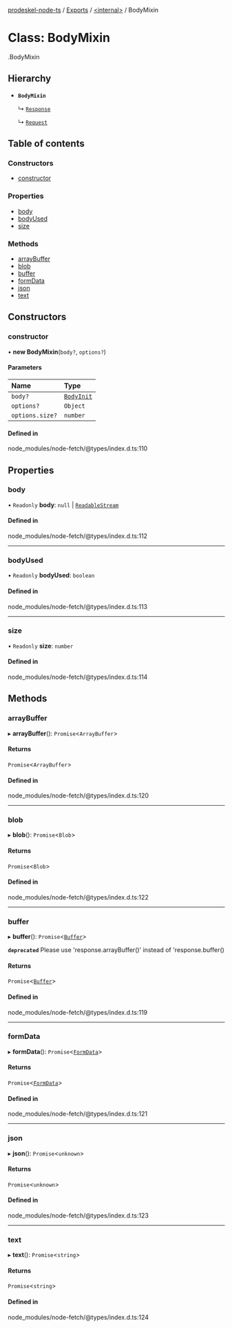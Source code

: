 [prodeskel-node-ts](../README.md) / [Exports](../modules.md) / [<internal\>](../modules/internal_.md) / BodyMixin

# Class: BodyMixin

[<internal>](../modules/internal_.md).BodyMixin

## Hierarchy

- **`BodyMixin`**

  ↳ [`Response`](internal_.Response.md)

  ↳ [`Request`](internal_.Request.md)

## Table of contents

### Constructors

- [constructor](internal_.BodyMixin.md#constructor)

### Properties

- [body](internal_.BodyMixin.md#body)
- [bodyUsed](internal_.BodyMixin.md#bodyused)
- [size](internal_.BodyMixin.md#size)

### Methods

- [arrayBuffer](internal_.BodyMixin.md#arraybuffer)
- [blob](internal_.BodyMixin.md#blob)
- [buffer](internal_.BodyMixin.md#buffer)
- [formData](internal_.BodyMixin.md#formdata)
- [json](internal_.BodyMixin.md#json)
- [text](internal_.BodyMixin.md#text)

## Constructors

### constructor

• **new BodyMixin**(`body?`, `options?`)

#### Parameters

| Name | Type |
| :------ | :------ |
| `body?` | [`BodyInit`](../modules/internal_.md#bodyinit) |
| `options?` | `Object` |
| `options.size?` | `number` |

#### Defined in

node_modules/node-fetch/@types/index.d.ts:110

## Properties

### body

• `Readonly` **body**: ``null`` \| [`ReadableStream`](../interfaces/internal_.ReadableStream.md)

#### Defined in

node_modules/node-fetch/@types/index.d.ts:112

___

### bodyUsed

• `Readonly` **bodyUsed**: `boolean`

#### Defined in

node_modules/node-fetch/@types/index.d.ts:113

___

### size

• `Readonly` **size**: `number`

#### Defined in

node_modules/node-fetch/@types/index.d.ts:114

## Methods

### arrayBuffer

▸ **arrayBuffer**(): `Promise`<`ArrayBuffer`\>

#### Returns

`Promise`<`ArrayBuffer`\>

#### Defined in

node_modules/node-fetch/@types/index.d.ts:120

___

### blob

▸ **blob**(): `Promise`<`Blob`\>

#### Returns

`Promise`<`Blob`\>

#### Defined in

node_modules/node-fetch/@types/index.d.ts:122

___

### buffer

▸ **buffer**(): `Promise`<[`Buffer`](../modules/internal_.md#buffer)\>

**`deprecated`** Please use 'response.arrayBuffer()' instead of 'response.buffer()

#### Returns

`Promise`<[`Buffer`](../modules/internal_.md#buffer)\>

#### Defined in

node_modules/node-fetch/@types/index.d.ts:119

___

### formData

▸ **formData**(): `Promise`<[`FormData`](../modules/internal_.md#formdata)\>

#### Returns

`Promise`<[`FormData`](../modules/internal_.md#formdata)\>

#### Defined in

node_modules/node-fetch/@types/index.d.ts:121

___

### json

▸ **json**(): `Promise`<`unknown`\>

#### Returns

`Promise`<`unknown`\>

#### Defined in

node_modules/node-fetch/@types/index.d.ts:123

___

### text

▸ **text**(): `Promise`<`string`\>

#### Returns

`Promise`<`string`\>

#### Defined in

node_modules/node-fetch/@types/index.d.ts:124
